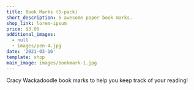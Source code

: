 ```yaml
---
title: Book Marks (5-pack)
short_description: 5 awesome paper book marks.
shop_link: lorem-ipsum
price: $3.00
additional_images:
  - null
  - images/pen-4.jpg
date: '2021-03-16'
template: shop
main_image: images/bookmark-1.jpg
---
```

Cracy Wackadoodle book marks to help you keep track of your reading!
